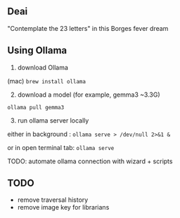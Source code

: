 ## Deai

"Contemplate the 23 letters" in this Borges fever dream

## Using Ollama

1. download Ollama

(mac)
`brew install ollama`

2. download a model (for example, gemma3 ~3.3G)

`ollama pull gemma3`

3. run ollama server locally

either in background :
`ollama serve > /dev/null 2>&1 &`

or in open terminal tab:
`ollama serve`

TODO: automate ollama connection with wizard + scripts

## TODO

- remove traversal history
- remove image key for librarians
